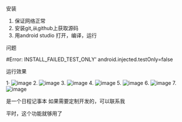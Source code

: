 
安装
1. 保证网络正常
2. 安装git,从github上获取源码
3. 用android studio 打开，编译，运行

问题

#Error: INSTALL_FAILED_TEST_ONLY'
android.injected.testOnly=false

运行效果

1· ![image](https://user-images.githubusercontent.com/12455138/176121166-e467706f-9ccd-463b-ae8f-b9e7d9c7737d.png)
2. ![image](https://user-images.githubusercontent.com/12455138/176121182-2ec5f77a-619a-445a-97d2-1b8e808c12e3.png)
3. ![image](https://user-images.githubusercontent.com/12455138/176121211-743a2616-d9c9-4ea7-9942-73be7b101a61.png)
4. ![image](https://user-images.githubusercontent.com/12455138/176121231-b8a7dc71-ea9b-403d-8457-6a98875db733.png)
5. ![image](https://user-images.githubusercontent.com/12455138/176121255-aa4079b2-4b5a-4686-a48b-d0740e57f515.png)
6. ![image](https://user-images.githubusercontent.com/12455138/176121270-4628763f-6909-4bf5-8c76-2f819a74bf89.png)
7. ![image](https://user-images.githubusercontent.com/12455138/176121288-1ac1b802-937d-4d24-8e09-6852463da4d9.png)

是一个日程记事本
如果需要定制开发的，可以联系我

平时，这个功能就够用了

